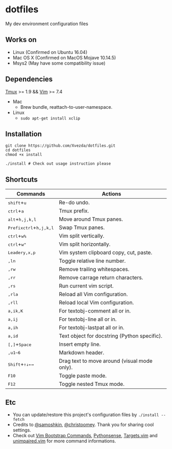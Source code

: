 # dotfiles
My dev environment configuration files

## Works on
- Linux (Confirmed on Ubuntu 16.04)
- Mac OS X (Confirmed on MacOS Mojave 10.14.5)
- Msys2 (May have some compatibility issue)

## Dependencies
[Tmux](https://github.com/tmux/tmux) >= 1.9 && [Vim](https://www.vim.org/) >= 7.4
* Mac
    * Brew bundle, reattach-to-user-namespace.
* Linux
    * `sudo apt-get install xclip`

## Installation
```
git clone https://github.com/Xvezda/dotfiles.git
cd dotfiles
chmod +x install

./install # Check out usage instruction please
```

## Shortcuts
Commands | Actions
--- | ---
<kbd>shift</kbd>+<kbd>u</kbd> | Re-do undo.
<kbd>ctrl</kbd>+<kbd>a</kbd> | Tmux prefix.
<kbd>alt</kbd>+<kbd>h,j,k,l</kbd> | Move around Tmux panes.
<kbd>Prefix</kbd><kbd>ctrl</kbd>+<kbd>h,j,k,l</kbd> | Swap Tmux panes.
<kbd>ctrl</kbd>+<kbd>w</kbd><kbd>%</kbd> | Vim split vertically.
<kbd>ctrl</kbd>+<kbd>w</kbd><kbd>"</kbd> | Vim split horizontally.
<kbd>Leader</kbd><kbd>y,x,p</kbd> | Vim system clipboard copy, cut, paste.
<kbd>,</kbd><kbd>l</kbd><kbd>n</kbd> | Toggle relative line number.
<kbd>,</kbd><kbd>r</kbd><kbd>w</kbd> | Remove trailing whitespaces.
<kbd>,</kbd><kbd>r</kbd><kbd>r</kbd> | Remove carrage return characters.
<kbd>,</kbd><kbd>r</kbd><kbd>s</kbd> | Run current vim script.
<kbd>,</kbd><kbd>r</kbd><kbd>l</kbd><kbd>a</kbd> | Reload all Vim configuration.
<kbd>,</kbd><kbd>r</kbd><kbd>l</kbd><kbd>l</kbd> | Reload local Vim configuration.
<kbd>a,i</kbd><kbd>k,K</kbd> | For textobj-comment all or in.
<kbd>a,i</kbd><kbd>j</kbd> | For textobj-line all or in.
<kbd>a,i</kbd><kbd>h</kbd> | For textobj-lastpat all or in.
<kbd>a,i</kbd><kbd>d</kbd> | Text object for docstring (Python specific).
<kbd>[,]</kbd>+<kbd>Space</kbd> | Insert empty line.
<kbd>,</kbd><kbd>u</kbd><kbd>1~6</kbd> | Markdown header.
<kbd>Shift</kbd>+<kbd>&uparrow;</kbd><kbd>&downarrow;</kbd><kbd>&leftarrow;</kbd><kbd>&rightarrow;</kbd> | Drag text to move around (visual mode only).
<kbd>F10</kbd> | Toggle paste mode.
<kbd>F12</kbd> | Toggle nested Tmux mode.

## Etc
* You can update/restore this project's configuration files by
`./install --fetch`
* Credits to [@samoshkin](https://github.com/samoshkin/tmux-config/), [@christoomey](https://github.com/christoomey/dotfiles). Thank you for sharing cool settings.
* Check out [Vim Bootstrap Commands](https://github.com/avelino/vim-bootstrap#commands), [Pythonsense](https://github.com/jeetsukumaran/vim-pythonsense), [Targets.vim](https://github.com/wellle/targets.vim) and [unimpaired.vim](https://github.com/tpope/vim-unimpaired) for more command informations.

